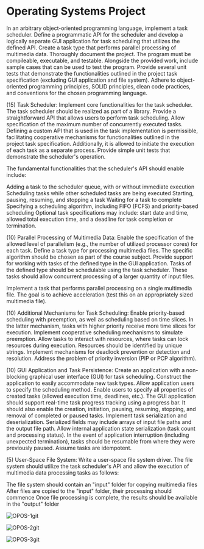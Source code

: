 # Operating Systems Project

In an arbitrary object-oriented programming language, implement a task scheduler. Define a programmatic API for the scheduler and develop a logically separate GUI application for task scheduling that utilizes the defined API. Create a task type that performs parallel processing of multimedia data. Thoroughly document the project. The program must be compileable, executable, and testable. Alongside the provided work, include sample cases that can be used to test the program. Provide several unit tests that demonstrate the functionalities outlined in the project task specification (excluding GUI application and file system). Adhere to object-oriented programming principles, SOLID principles, clean code practices, and conventions for the chosen programming language.

(15) Task Scheduler:
Implement core functionalities for the task scheduler. The task scheduler should be realized as part of a library. Provide a straightforward API that allows users to perform task scheduling. Allow specification of the maximum number of concurrently executed tasks. Defining a custom API that is used in the task implementation is permissible, facilitating cooperative mechanisms for functionalities outlined in the project task specification. Additionally, it is allowed to initiate the execution of each task as a separate process. Provide simple unit tests that demonstrate the scheduler's operation.

The fundamental functionalities that the scheduler's API should enable include:

Adding a task to the scheduler queue, with or without immediate execution
Scheduling tasks while other scheduled tasks are being executed
Starting, pausing, resuming, and stopping a task
Waiting for a task to complete
Specifying a scheduling algorithm, including FIFO (FCFS) and priority-based scheduling
Optional task specifications may include: start date and time, allowed total execution time, and a deadline for task completion or termination.

(10) Parallel Processing of Multimedia Data:
Enable the specification of the allowed level of parallelism (e.g., the number of utilized processor cores) for each task. Define a task type for processing multimedia files. The specific algorithm should be chosen as part of the course subject. Provide support for working with tasks of the defined type in the GUI application. Tasks of the defined type should be schedulable using the task scheduler. These tasks should allow concurrent processing of a larger quantity of input files.

Implement a task that performs parallel processing on a single multimedia file. The goal is to achieve acceleration (test this on an appropriately sized multimedia file).

(10) Additional Mechanisms for Task Scheduling:
Enable priority-based scheduling with preemption, as well as scheduling based on time slices. In the latter mechanism, tasks with higher priority receive more time slices for execution. Implement cooperative scheduling mechanisms to simulate preemption. Allow tasks to interact with resources, where tasks can lock resources during execution. Resources should be identified by unique strings. Implement mechanisms for deadlock prevention or detection and resolution. Address the problem of priority inversion (PIP or PCP algorithm).

(10) GUI Application and Task Persistence:
Create an application with a non-blocking graphical user interface (GUI) for task scheduling. Construct the application to easily accommodate new task types. Allow application users to specify the scheduling method. Enable users to specify all properties of created tasks (allowed execution time, deadlines, etc.). The GUI application should support real-time task progress tracking using a progress bar. It should also enable the creation, initiation, pausing, resuming, stopping, and removal of completed or paused tasks. Implement task serialization and deserialization. Serialized fields may include arrays of input file paths and the output file path. Allow internal application state serialization (task count and processing status). In the event of application interruption (including unexpected termination), tasks should be resumable from where they were previously paused. Assume tasks are idempotent.

(5) User-Space File System:
Write a user-space file system driver. The file system should utilize the task scheduler's API and allow the execution of multimedia data processing tasks as follows:

The file system should contain an "input" folder for copying multimedia files
After files are copied to the "input" folder, their processing should commence
Once file processing is complete, the results should be available in the "output" folder


![OPOS-1git](https://github.com/novicatepic/OPOS-Task-Scheduler/assets/62095336/c7be3daa-0e5d-456a-943f-8ba7c7e4c259)

![OPOS-2git](https://github.com/novicatepic/OPOS-Task-Scheduler/assets/62095336/bf2ffe62-3443-47c3-8c87-6de00c1da25a)

![OPOS-3git](https://github.com/novicatepic/OPOS-Task-Scheduler/assets/62095336/19e790d5-f101-40a6-897b-8d03b6b53c96)


